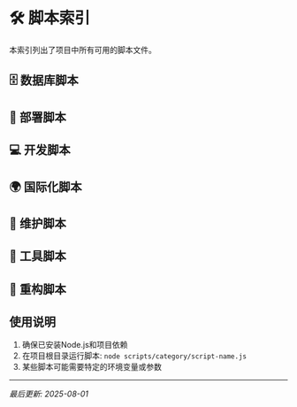 # 🛠️ 脚本索引

本索引列出了项目中所有可用的脚本文件。

## 🗄️ 数据库脚本


## 🚀 部署脚本


## 💻 开发脚本


## 🌍 国际化脚本


## 🧹 维护脚本


## 🔧 工具脚本


## 🔄 重构脚本


## 使用说明

1. 确保已安装Node.js和项目依赖
2. 在项目根目录运行脚本: `node scripts/category/script-name.js`
3. 某些脚本可能需要特定的环境变量或参数

---
*最后更新: 2025-08-01*
